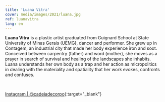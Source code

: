 ```yaml
---
title: 'Luana Vitra'
cover: media/images/2021/luana.jpg
ref: luanavitra
lang: en
---
```


**Luana Vitra** is a plastic artist graduated from Guignard School at State University of Minas Gerais (UEMG), dancer and performer. She grew up in Contagem, an industrial city that made her body experience iron and soot. Conceived between carpentry (father) and word (mother), she moves as a prayer in search of survival and healing of the landscapes she inhabits. Luana understands her own body as a trap and her action as micropolitics in dealing with the materiality and spatiality that her work evokes, confronts and confuses.

<br>


[Instagram | @cadeiadecorpo](https://www.instagram.com/cadeiadecorpo/){:target="_blank"}
⠀

